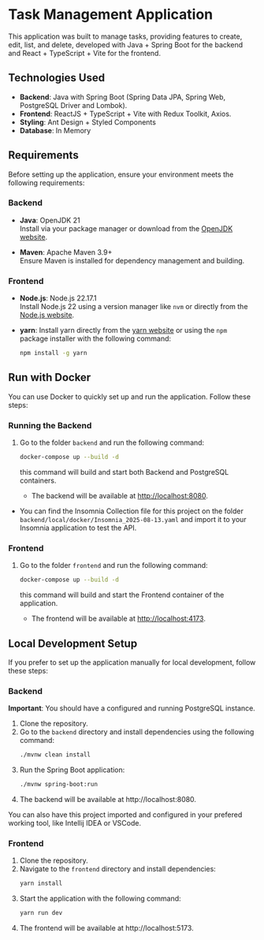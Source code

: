 # Task Management Application

This application was built to manage tasks, providing features to create, edit, list, and delete, developed with Java + Spring Boot for the backend and React + TypeScript + Vite for the frontend.

## Technologies Used

- **Backend**: Java with Spring Boot (Spring Data JPA, Spring Web, PostgreSQL Driver and Lombok).
- **Frontend**: ReactJS + TypeScript + Vite with Redux Toolkit, Axios.
- **Styling**: Ant Design + Styled Components
- **Database**: In Memory

## Requirements

Before setting up the application, ensure your environment meets the following requirements:

### Backend
- **Java**: OpenJDK 21  
  Install via your package manager or download from the [OpenJDK website](https://openjdk.org/).  
  
- **Maven**: Apache Maven 3.9+  
  Ensure Maven is installed for dependency management and building.

### Frontend
- **Node.js**: Node.js 22.17.1  
  Install Node.js 22 using a version manager like `nvm` or directly from the [Node.js website](https://nodejs.org/).  
 
- **yarn**: Install yarn directly from the [yarn website](https://classic.yarnpkg.com/lang/en/docs/install/) or using the `npm` package installer with the following command:
   ```bash 
   npm install -g yarn
   ```

## Run with Docker
You can use Docker to quickly set up and run the application. Follow these steps:

### Running the Backend

1. Go to the folder `backend` and run the following command:
   ```bash
   docker-compose up --build -d
   ```
   this command will build and start both Backend and PostgreSQL containers.

   - The backend will be available at [http://localhost:8080](http://localhost:8080).
 - You can find the Insomnia Collection file for this project on the folder `backend/local/docker/Insomnia_2025-08-13.yaml` and import it to your Insomnia application to test the API.

### Frontend

1. Go to the folder `frontend` and run the following command:
   ```bash
   docker-compose up --build -d
   ```
   this command will build and start the Frontend container of the application.

   - The frontend will be available at [http://localhost:4173](http://localhost:4173).

## Local Development Setup
If you prefer to set up the application manually for local development, follow these steps:

### Backend
**Important**: You should have a configured and running PostgreSQL instance.

1. Clone the repository.
2. Go to the `backend` directory and install dependencies using the following command:
   ```bash
   ./mvnw clean install
3. Run the Spring Boot application:
    ```bash
    ./mvnw spring-boot:run
    ```
4. The backend will be available at http://localhost:8080.

You can also have this project imported and configured in your prefered working tool, like Intellij IDEA or VSCode.

### Frontend
1. Clone the repository.
2. Navigate to the `frontend` directory and install dependencies:
   ```bash
   yarn install
   ```
3. Start the application with the following command:
    ```bash
   yarn run dev
   ```
4. The frontend will be available at http://localhost:5173.